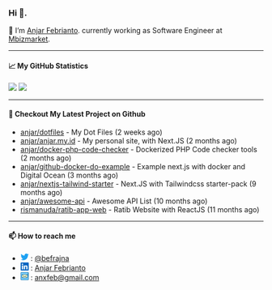 ### Hi 👋.

 🔭 I’m [Anjar Febrianto](https://www.anjar.my.id). currently working as Software Engineer at [Mbizmarket](https://www.mbizmarket.co.id). 

[]() 

---


#### 📈 My GitHub Statistics
<img src="https://github-readme-stats.vercel.app/api?username=anjar&show_icons=true&count_private=true&hide=contribs&cache_seconds=86400&theme=vision-friendly-dark&hide_title=true">

<img src="https://github-readme-stats.vercel.app/api/top-langs/?username=anjar&layout=compact&count=8&cache_seconds=86400&theme=vision-friendly-dark&hide=html,css">


---

#### 👷 Checkout My Latest Project on Github

- [anjar/dotfiles](https://github.com/anjar/dotfiles) - My Dot Files (2 weeks ago)
- [anjar/anjar.my.id](https://github.com/anjar/anjar.my.id) - My personal site, with Next.JS (2 months ago)
- [anjar/docker-php-code-checker](https://github.com/anjar/docker-php-code-checker) - Dockerized PHP Code checker tools (2 months ago)
- [anjar/github-docker-do-example](https://github.com/anjar/github-docker-do-example) - Example next.js with docker and Digital Ocean (3 months ago)
- [anjar/nextjs-tailwind-starter](https://github.com/anjar/nextjs-tailwind-starter) - Next.JS with Tailwindcss starter-pack (9 months ago)
- [anjar/awesome-api](https://github.com/anjar/awesome-api) - Awesome API List (10 months ago)
- [rismanuda/ratib-app-web](https://github.com/rismanuda/ratib-app-web) - Ratib Website with ReactJS (11 months ago)


---
#### 📫 How to reach me
[](https://www.linkedin.com/in/anjar-febrianto/)

- <img  alt="Anjar Febrianto | Twitter"  width="16px"  src="https://raw.githubusercontent.com/anjar/anjar/master/assets/twitter.svg" /> : [@befrajna](https://twitter.com/befrajna)
- <img  alt="Anjar Febrianto | Linkedin"  width="16px" src="https://raw.githubusercontent.com/anjar/anjar/master/assets/linkedin.svg" /> : [Anjar Febrianto](https://www.linkedin.com/in/anjar-febrianto/)
- <img  alt="Anjar Febrianto | Email"  width="16px" src="https://raw.githubusercontent.com/anjar/anjar/master/assets/email-icon.svg" /> : [anxfeb@gmail.com](mailto://anxfeb@gmail.com)


